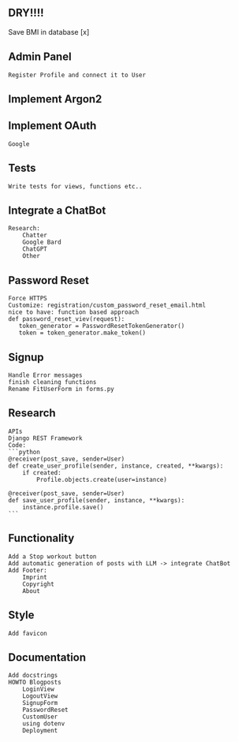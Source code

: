 ## DRY!!!!

Save BMI in database [x]

## Admin Panel
	Register Profile and connect it to User

## Implement Argon2

## Implement OAuth
	Google
	
## Tests
	Write tests for views, functions etc..

## Integrate a ChatBot
	Research: 
		Chatter
		Google Bard
		ChatGPT
		Other

## Password Reset
	Force HTTPS
	Customize: registration/custom_password_reset_email.html
	nice to have: function based approach
	def password_reset_viev(request):
 	   token_generator = PasswordResetTokenGenerator()
  	   token = token_generator.make_token()

## Signup
	Handle Error messages
	finish cleaning functions
	Rename FitUserForm in forms.py

## Research
	APIs
	Django REST Framework
	Code:
	```python
	@receiver(post_save, sender=User)
	def create_user_profile(sender, instance, created, **kwargs):
    	if created:
    	    Profile.objects.create(user=instance)

	@receiver(post_save, sender=User)
	def save_user_profile(sender, instance, **kwargs):
	    instance.profile.save()
	```

## Functionality
	Add a Stop workout button
	Add automatic generation of posts with LLM -> integrate ChatBot
	Add Footer: 
		Imprint
		Copyright
		About

## Style
	Add favicon

## Documentation
	Add docstrings
	HOWTO Blogposts
		LoginView
		LogoutView
		SignupForm
		PasswordReset 
		CustomUser
		using dotenv
		Deployment

